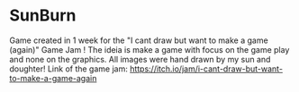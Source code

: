 # SunBurn
 Game created in 1 week for the "I cant draw but want to make a game (again)" Game Jam !  The ideia is make a game with focus on the game play and none on the graphics.  All images were hand drawn by my sun and doughter!  Link of the game jam: https://itch.io/jam/i-cant-draw-but-want-to-make-a-game-again
